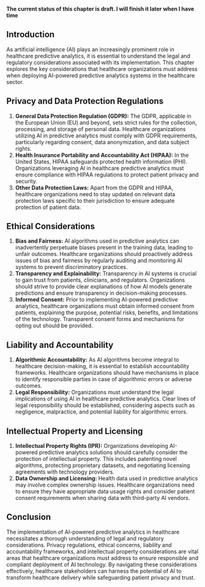 **The current status of this chapter is draft. I will finish it later when I have time**

Introduction
------------

As artificial intelligence (AI) plays an increasingly prominent role in healthcare predictive analytics, it is essential to understand the legal and regulatory considerations associated with its implementation. This chapter explores the key considerations that healthcare organizations must address when deploying AI-powered predictive analytics systems in the healthcare sector.

Privacy and Data Protection Regulations
---------------------------------------

1. **General Data Protection Regulation (GDPR):** The GDPR, applicable in the European Union (EU) and beyond, sets strict rules for the collection, processing, and storage of personal data. Healthcare organizations utilizing AI in predictive analytics must comply with GDPR requirements, particularly regarding consent, data anonymization, and data subject rights.
2. **Health Insurance Portability and Accountability Act (HIPAA):** In the United States, HIPAA safeguards protected health information (PHI). Organizations leveraging AI in healthcare predictive analytics must ensure compliance with HIPAA regulations to protect patient privacy and security.
3. **Other Data Protection Laws:** Apart from the GDPR and HIPAA, healthcare organizations need to stay updated on relevant data protection laws specific to their jurisdiction to ensure adequate protection of patient data.

Ethical Considerations
----------------------

1. **Bias and Fairness:** AI algorithms used in predictive analytics can inadvertently perpetuate biases present in the training data, leading to unfair outcomes. Healthcare organizations should proactively address issues of bias and fairness by regularly auditing and monitoring AI systems to prevent discriminatory practices.
2. **Transparency and Explainability:** Transparency in AI systems is crucial to gain trust from patients, clinicians, and regulators. Organizations should strive to provide clear explanations of how AI models generate predictions and ensure transparency in decision-making processes.
3. **Informed Consent:** Prior to implementing AI-powered predictive analytics, healthcare organizations must obtain informed consent from patients, explaining the purpose, potential risks, benefits, and limitations of the technology. Transparent consent forms and mechanisms for opting out should be provided.

Liability and Accountability
----------------------------

1. **Algorithmic Accountability:** As AI algorithms become integral to healthcare decision-making, it is essential to establish accountability frameworks. Healthcare organizations should have mechanisms in place to identify responsible parties in case of algorithmic errors or adverse outcomes.
2. **Legal Responsibility:** Organizations must understand the legal implications of using AI in healthcare predictive analytics. Clear lines of legal responsibility should be established, considering aspects such as negligence, malpractice, and potential liability for algorithmic errors.

Intellectual Property and Licensing
-----------------------------------

1. **Intellectual Property Rights (IPR):** Organizations developing AI-powered predictive analytics solutions should carefully consider the protection of intellectual property. This includes patenting novel algorithms, protecting proprietary datasets, and negotiating licensing agreements with technology providers.
2. **Data Ownership and Licensing:** Health data used in predictive analytics may involve complex ownership issues. Healthcare organizations need to ensure they have appropriate data usage rights and consider patient consent requirements when sharing data with third-party AI vendors.

Conclusion
----------

The implementation of AI-powered predictive analytics in healthcare necessitates a thorough understanding of legal and regulatory considerations. Privacy regulations, ethical concerns, liability and accountability frameworks, and intellectual property considerations are vital areas that healthcare organizations must address to ensure responsible and compliant deployment of AI technology. By navigating these considerations effectively, healthcare stakeholders can harness the potential of AI to transform healthcare delivery while safeguarding patient privacy and trust.
